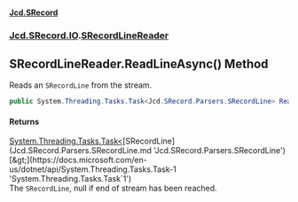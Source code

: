 #### [Jcd.SRecord](index.md 'index')
### [Jcd.SRecord.IO](Jcd.SRecord.IO.md 'Jcd.SRecord.IO').[SRecordLineReader](Jcd.SRecord.IO.SRecordLineReader.md 'Jcd.SRecord.IO.SRecordLineReader')

## SRecordLineReader.ReadLineAsync() Method

Reads an `SRecordLine` from the stream.

```csharp
public System.Threading.Tasks.Task<Jcd.SRecord.Parsers.SRecordLine> ReadLineAsync();
```

#### Returns
[System.Threading.Tasks.Task&lt;](https://docs.microsoft.com/en-us/dotnet/api/System.Threading.Tasks.Task-1 'System.Threading.Tasks.Task`1')[SRecordLine](Jcd.SRecord.Parsers.SRecordLine.md 'Jcd.SRecord.Parsers.SRecordLine')[&gt;](https://docs.microsoft.com/en-us/dotnet/api/System.Threading.Tasks.Task-1 'System.Threading.Tasks.Task`1')  
The `SRecordLine`, null if end of stream has been reached.